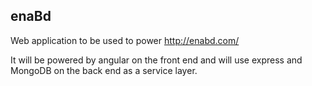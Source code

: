 ## enaBd

Web application to be used to power http://enabd.com/

It will be powered by angular on the front end and will use express and MongoDB on the back end as a service layer.